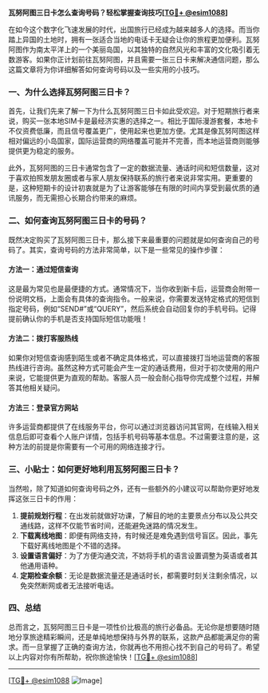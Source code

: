 **瓦努阿图三日卡怎么查询号码？轻松掌握查询技巧[[TG💪+ @esim1088](https://t.me/s/esim1088)]**

在如今这个数字化飞速发展的时代，出国旅行已经成为越来越多人的选择。而当你踏上异国的土地时，拥有一张适合当地的电话卡无疑会让你的旅程更加便利。瓦努阿图作为南太平洋上的一个美丽岛国，以其独特的自然风光和丰富的文化吸引着无数游客。如果你正计划前往瓦努阿图，并且需要一张三日卡来解决通信问题，那么这篇文章将为你详细解答如何查询号码以及一些实用的小技巧。

### 一、为什么选择瓦努阿图三日卡？

首先，让我们先来了解一下为什么瓦努阿图三日卡如此受欢迎。对于短期旅行者来说，购买一张本地SIM卡是最经济实惠的选择之一。相比于国际漫游套餐，本地卡不仅资费低廉，而且信号覆盖更广，使用起来也更加方便。尤其是像瓦努阿图这样相对偏远的小岛国家，国际运营商的网络覆盖可能并不完善，而本地运营商则能够提供更为稳定的服务。

此外，瓦努阿图的三日卡通常包含了一定的数据流量、通话时间和短信数量，这对于喜欢拍照发朋友圈或者与家人朋友保持联系的旅行者来说非常实用。更重要的是，这种短期卡的设计初衷就是为了让游客能够在有限的时间内享受到最优质的通讯服务，而无需担心长期合约带来的麻烦。

### 二、如何查询瓦努阿图三日卡的号码？

既然决定购买了瓦努阿图三日卡，那么接下来最重要的问题就是如何查询自己的号码了。其实，查询号码的方法非常简单，以下是一些常见的操作步骤：

#### 方法一：通过短信查询
这是最为常见也是最便捷的方式。通常情况下，当你收到新卡后，运营商会附带一份说明文档，上面会有具体的查询指令。一般来说，你需要发送特定格式的短信到指定号码，例如“SEND#”或“QUERY”，然后系统会自动回复你的手机号码。记得提前确认你的手机是否支持国际短信功能哦！

#### 方法二：拨打客服热线
如果你对短信查询感到陌生或者不确定具体格式，可以直接拨打当地运营商的客服热线进行咨询。虽然这种方式可能会产生一定的通话费用，但对于初次使用的用户来说，它能提供更为直观的帮助。客服人员一般会耐心指导你完成整个过程，并解答其他相关疑问。

#### 方法三：登录官方网站
许多运营商都提供了在线服务平台，你可以通过浏览器访问其官网，在线输入相关信息后即可查看个人账户详情，包括手机号码等基本信息。不过需要注意的是，这种方法的前提是你需要有一个可用的网络连接才行。

### 三、小贴士：如何更好地利用瓦努阿图三日卡？

当然啦，除了知道如何查询号码之外，还有一些额外的小建议可以帮助你更好地发挥这张三日卡的作用：

1. **提前规划行程**：在出发前就做好功课，了解目的地的主要景点分布以及公共交通线路，这样不仅能节省时间，还能避免迷路的情况发生。
2. **下载离线地图**：即便有网络支持，有时候还是难免遇到信号盲区。因此，事先下载好离线地图是个不错的选择。
3. **设置语言偏好**：为了方便沟通交流，不妨将手机的语言设置调整为英语或者其他通用语种。
4. **定期检查余额**：无论是数据流量还是通话时长，都需要时刻关注剩余情况，以免突然断网或者无法接听电话。

### 四、总结

总而言之，瓦努阿图三日卡是一项性价比极高的旅行必备品。无论你是想要随时随地分享旅途精彩瞬间，还是单纯地想保持与外界的联系，这款产品都能满足你的需求。而一旦掌握了正确的查询方法，你就再也不用担心找不到自己的号码了。希望以上内容对你有所帮助，祝你旅途愉快！[[TG💪+ @esim1088](https://t.me/s/esim1088)]

---

[[TG💪+ @esim1088](https://t.me/s/esim1088) ![Image](https://i.postimg.cc/4NQfJmqS/Snipaste-2025-05-13-00-14-12.png)]